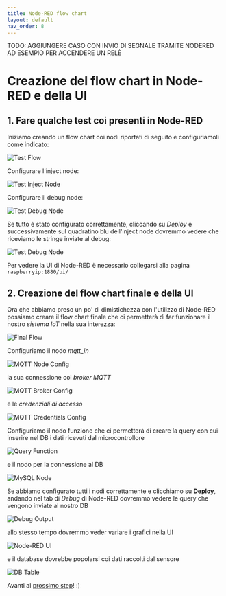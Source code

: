 ```yaml
---
title: Node-RED flow chart
layout: default
nav_order: 8
---
```



TODO: AGGIUNGERE CASO CON INVIO DI SEGNALE TRAMITE NODERED AD ESEMPIO PER ACCENDERE UN RELÈ



# Creazione del flow chart in Node-RED e della UI

## 1. Fare qualche test coi presenti in Node-RED

Iniziamo creando un flow chart coi nodi riportati di seguito e configuriamoli come indicato:

![Test Flow](./images/nodered/test_flow.png)

Configurare l'inject node:

![Test Inject Node](./images/nodered/test_inject_node.png)

Configurare il debug node:

![Test Debug Node](./images/nodered/test_debug_node.png)

Se tutto è stato configurato correttamente, cliccando su *Deploy* e successivamente sul quadratino blu dell'inject node dovremmo vedere che riceviamo le stringe inviate al debug:

![Test Debug Node](./images/nodered/test_debug_output.png)

Per vedere la UI di Node-RED è necessario collegarsi alla pagina `raspberryip:1880/ui/`

## 2. Creazione del flow chart finale e della UI

Ora che abbiamo preso un po' di dimistichezza con l'utilizzo di Node-RED possiamo creare il flow chart finale che ci permetterà di far funzionare il nostro *sistema IoT* nella sua interezza:

![Final Flow](./images/nodered/final_flow.png)

Configuriamo il nodo *mqtt_in*

![MQTT Node Config](./images/nodered/mqtt_node_config.png)

la sua connessione col *broker MQTT*

![MQTT Broker Config](./images/nodered/mqtt_broker_config.png)

e le *credenziali di accesso*

![MQTT Credentials Config](./images/nodered/mqtt_credentials_config.png)

Configuriamo il nodo funzione che ci permetterà di creare la query con cui inserire nel DB i dati ricevuti dal microcontrollore

![Query Function](./images/nodered/query_function.png)

e il nodo per la connessione al DB

![MySQL Node](./images/nodered/mysql_node.png)

Se abbiamo configurato tutti i nodi correttamente e clicchiamo su **Deploy**, andando nel tab di *Debug* di Node-RED dovremmo vedere le query che vengono inviate al nostro DB

![Debug Output](./images/nodered/debug_output.png)

allo stesso tempo dovremmo veder variare i grafici nella UI

![Node-RED UI](./images/nodered/nodered_ui.png)

e il database dovrebbe popolarsi coi dati raccolti dal sensore

![DB Table](./images/db/db_table.png)

Avanti al [prossimo step](./index.html)! :)
